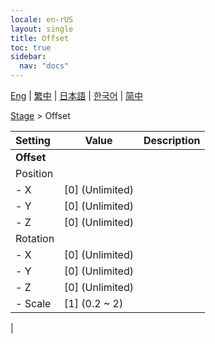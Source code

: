 ```yaml
---
locale: en-rUS
layout: single
title: Offset
toc: true
sidebar:
  nav: "docs"
---
```

[Eng](/dancexr/menu/2025.4/stage/offset) | [繁中](/tw/dancexr/menu/2025.4/stage/offset) | [日本語](/jp/dancexr/menu/2025.4/stage/offset) | [한국어](/kr/dancexr/menu/2025.4/stage/offset) | [简中](/zh/dancexr/menu/2025.4/stage/offset)

[Stage](../menu#Stage) > Offset



| Setting | Value | Description |
| :--- | --- | :--- |
|**Offset** | | 
| Position || 
|- X | [0] (Unlimited) | 
|- Y | [0] (Unlimited) | 
|- Z | [0] (Unlimited) | 
| Rotation || 
|- X | [0] (Unlimited) | 
|- Y | [0] (Unlimited) | 
|- Z | [0] (Unlimited) | 
|- Scale | [1] (0.2 ~ 2) | 
|
